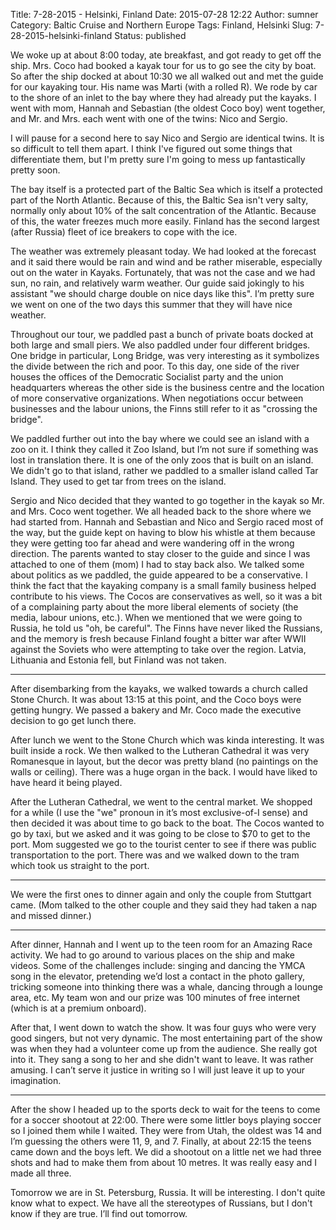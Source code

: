 Title: 7-28-2015 - Helsinki, Finland
Date: 2015-07-28 12:22
Author: sumner
Category: Baltic Cruise and Northern Europe
Tags: Finland, Helsinki
Slug: 7-28-2015-helsinki-finland
Status: published

We woke up at about 8:00 today, ate breakfast, and got ready to get off the
ship. Mrs. Coco had booked a kayak tour for us to go see the city by boat. So
after the ship docked at about 10:30 we all walked out and met the guide for our
kayaking tour. His name was Marti (with a rolled R).  We rode by car to the
shore of an inlet to the bay where they had already put the kayaks. I went with
mom, Hannah and Sebastian (the oldest Coco boy) went together, and Mr. and Mrs.
each went with one of the twins: Nico and Sergio.

I will pause for a second here to say Nico and Sergio are identical twins. It is
so difficult to tell them apart. I think I've figured out some things that
differentiate them, but I'm pretty sure I'm going to mess up fantastically
pretty soon.

The bay itself is a protected part of the Baltic Sea which is itself a protected
part of the North Atlantic. Because of this, the Baltic Sea isn't very salty,
normally only about 10% of the salt concentration of the Atlantic. Because of
this, the water freezes much more easily.  Finland has the second largest (after
Russia) fleet of ice breakers to cope with the ice.

The weather was extremely pleasant today. We had looked at the forecast and it
said there would be rain and wind and be rather miserable, especially out on the
water in Kayaks. Fortunately, that was not the case and we had sun, no rain, and
relatively warm weather. Our guide said jokingly to his assistant "we should
charge double on nice days like this". I’m pretty sure we went on one of the two
days this summer that they will have nice weather.

Throughout our tour, we paddled past a bunch of private boats docked at both
large and small piers. We also paddled under four different bridges. One bridge
in particular, Long Bridge, was very interesting as it symbolizes the divide
between the rich and poor. To this day, one side of the river houses the offices
of the Democratic Socialist party and the union headquarters whereas the other
side is the business centre and the location of more conservative organizations.
When negotiations occur between businesses and the labour unions, the Finns
still refer to it as "crossing the bridge".

We paddled further out into the bay where we could see an island with a zoo on
it. I think they called it Zoo Island, but I’m not sure if something was lost in
translation there. It is one of the only zoos that is built on an island. We
didn't go to that island, rather we paddled to a smaller island called Tar
Island. They used to get tar from trees on the island.

Sergio and Nico decided that they wanted to go together in the kayak so Mr. and
Mrs. Coco went together. We all headed back to the shore where we had started
from. Hannah and Sebastian and Nico and Sergio raced most of the way, but the
guide kept on having to blow his whistle at them because they were getting too
far ahead and were wandering off in the wrong direction. The parents wanted to
stay closer to the guide and since I was attached to one of them (mom) I had to
stay back also. We talked some about politics as we paddled, the guide appeared
to be a conservative. I think the fact that the kayaking company is a small
family business helped contribute to his views. The Cocos are conservatives as
well, so it was a bit of a complaining party about the more liberal elements of
society (the media, labour unions, etc.). When we mentioned that we were going
to Russia, he told us "oh, be careful".  The Finns have never liked the
Russians, and the memory is fresh because Finland fought a bitter war after WWII
against the Soviets who were attempting to take over the region. Latvia,
Lithuania and Estonia fell, but Finland was not taken.

------------------------------------------------------------------------

After disembarking from the kayaks, we walked towards a church called Stone
Church. It was about 13:15 at this point, and the Coco boys were getting hungry.
We passed a bakery and Mr. Coco made the executive decision to go get lunch
there.

After lunch we went to the Stone Church which was kinda interesting. It was
built inside a rock. We then walked to the Lutheran Cathedral it was very
Romanesque in layout, but the decor was pretty bland (no paintings on the walls
or ceiling). There was a huge organ in the back. I would have liked to have
heard it being played.

After the Lutheran Cathedral, we went to the central market. We shopped for a
while (I use the "we" pronoun in it’s most exclusive-of-I sense) and then
decided it was about time to go back to the boat. The Cocos wanted to go by
taxi, but we asked and it was going to be close to $70 to get to the port. Mom
suggested we go to the tourist center to see if there was public transportation
to the port. There was and we walked down to the tram which took us straight to
the port.

------------------------------------------------------------------------

We were the first ones to dinner again and only the couple from Stuttgart came.
(Mom talked to the other couple and they said they had taken a nap and missed
dinner.)

------------------------------------------------------------------------

After dinner, Hannah and I went up to the teen room for an Amazing Race
activity. We had to go around to various places on the ship and make videos.
Some of the challenges include: singing and dancing the YMCA song in the
elevator, pretending we’d lost a contact in the photo gallery, tricking someone
into thinking there was a whale, dancing through a lounge area, etc. My team won
and our prize was 100 minutes of free internet (which is at a premium onboard).

After that, I went down to watch the show. It was four guys who were very good
singers, but not very dynamic. The most entertaining part of the show was when
they had a volunteer come up from the audience. She really got into it. They
sang a song to her and she didn't want to leave. It was rather amusing. I can’t
serve it justice in writing so I will just leave it up to your imagination.

------------------------------------------------------------------------

After the show I headed up to the sports deck to wait for the teens to come for
a soccer shootout at 22:00. There were some littler boys playing soccer so I
joined them while I waited. They were from Utah, the oldest was 14 and I’m
guessing the others were 11, 9, and 7. Finally, at about 22:15 the teens came
down and the boys left. We did a shootout on a little net we had three shots and
had to make them from about 10 metres. It was really easy and I made all three.

Tomorrow we are in St. Petersburg, Russia. It will be interesting. I don't quite
know what to expect. We have all the stereotypes of Russians, but I don't know
if they are true. I’ll find out tomorrow.
